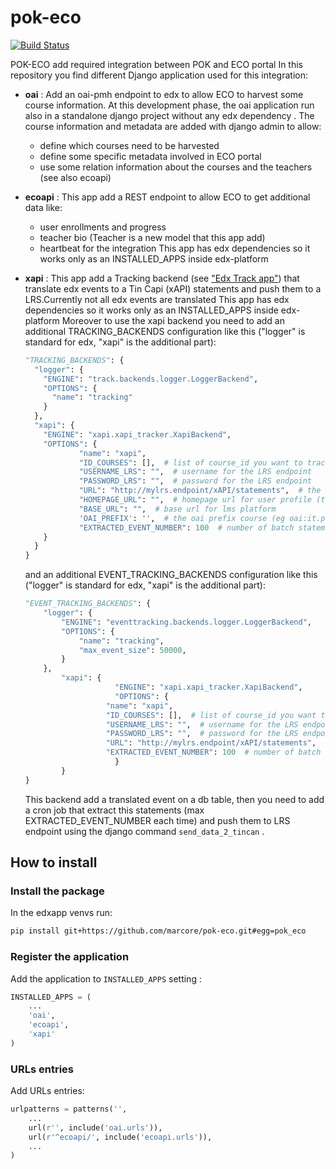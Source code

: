 # pok-eco

[![Build Status](https://travis-ci.org/marcore/pok-eco.svg?branch=master)](https://travis-ci.org/marcore/pok-eco)

POK-ECO add required integration between POK and ECO portal
In this repository you find different Django application used for this integration:

  - **oai** : Add an oai-pmh endpoint to edx to allow ECO to harvest some course information.
    At this development phase, the oai application run also in a standalone django project without
    any edx dependency . The course information and metadata are added with django admin to allow:
    - define which courses need to be harvested
    - define some specific metadata involved in ECO portal
    - use some relation information about the courses and the teachers (see also ecoapi)
  - **ecoapi** :  This app add a REST endpoint to allow ECO to get additional data like:
    - user enrollments and progress
    - teacher bio   (Teacher is a new model that this app add)
    - heartbeat for the integration
    This app has edx dependencies so it works only as an INSTALLED_APPS inside edx-platform
  - **xapi** :  This app add a Tracking backend (see ["Edx Track app"](https://github.com/edx/edx-platform/tree/master/common/djangoapps/track)) that translate edx events to a Tin Capi (xAPI) statements and push them to a LRS.Currently not all edx events are translated
    This app has edx dependencies so it works only as an INSTALLED_APPS inside edx-platform
    Moreover to use the xapi backend you need to add an additional TRACKING_BACKENDS configuration like this ("logger" is standard for edx, "xapi" is the additional part):

    ```python
    "TRACKING_BACKENDS": {
      "logger": {
        "ENGINE": "track.backends.logger.LoggerBackend",
        "OPTIONS": {
          "name": "tracking"
        }
      },
      "xapi": {
        "ENGINE": "xapi.xapi_tracker.XapiBackend",
        "OPTIONS": {
                "name": "xapi",
                "ID_COURSES": [],  # list of course_id you want to track on LRS
                "USERNAME_LRS": "",  # username for the LRS endpoint
                "PASSWORD_LRS": "",  # password for the LRS endpoint
                "URL": "http://mylrs.endpoint/xAPI/statements",  # the LRS endpoint API URL
                "HOMEPAGE_URL": "",  # homepage url for user profile (third party auth)
                "BASE_URL": "",  # base url for lms platform
                'OAI_PREFIX': '',  # the oai prefix course (eg oai:it.polimi.pok:)
                "EXTRACTED_EVENT_NUMBER": 100  # number of batch statements to extract from db and sent in a job
        }
      }
    }
    ```
    and an additional EVENT_TRACKING_BACKENDS configuration like this
    ("logger" is standard for edx, "xapi" is the additional part):

    ```python
    "EVENT_TRACKING_BACKENDS": {
        "logger": {
            "ENGINE": "eventtracking.backends.logger.LoggerBackend",
            "OPTIONS": {
                "name": "tracking",
                "max_event_size": 50000,
            }
        },
    		"xapi": {
                		"ENGINE": "xapi.xapi_tracker.XapiBackend",
                		"OPTIONS": {
                      "name": "xapi",
                      "ID_COURSES": [],  # list of course_id you want to track on LRS
                      "USERNAME_LRS": "",  # username for the LRS endpoint
                      "PASSWORD_LRS": "",  # password for the LRS endpoint
                      "URL": "http://mylrs.endpoint/xAPI/statements",  # the LRS endpoint API URL
                      "EXTRACTED_EVENT_NUMBER": 100  # number of batch statements to extract from db and     sent in a job
                		}
    		}
    }
    ```
    This backend add a translated event on a db table, then you need to add a cron job that extract
    this statements (max EXTRACTED_EVENT_NUMBER each time) and push them to LRS endpoint using the
    django command `send_data_2_tincan` .

## How to install

### Install the package
In the edxapp venvs run:

```bash
pip install git+https://github.com/marcore/pok-eco.git#egg=pok_eco
```

### Register the application

Add the application to `INSTALLED_APPS` setting :

```python
INSTALLED_APPS = (
    ...
    'oai',
    'ecoapi',
    'xapi'
)
```

### URLs entries

Add URLs entries:

```python
urlpatterns = patterns('',
    ...
    url(r'', include('oai.urls')),
    url(r'^ecoapi/', include('ecoapi.urls')),
    ...
)
```
